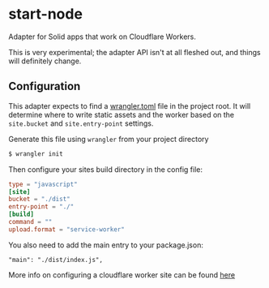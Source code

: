 # start-node

Adapter for Solid apps that work on Cloudflare Workers.

This is very experimental; the adapter API isn't at all fleshed out, and things will definitely change.

## Configuration

This adapter expects to find a [wrangler.toml](https://developers.cloudflare.com/workers/platform/sites/configuration) file in the project root. It will determine where to write static assets and the worker based on the `site.bucket` and `site.entry-point` settings.

Generate this file using `wrangler` from your project directory

```sh
$ wrangler init
```

Then configure your sites build directory in the config file:

```toml
type = "javascript"
[site]
bucket = "./dist"
entry-point = "./"
[build]
command = ""
upload.format = "service-worker"
```

You also need to add the main entry to your package.json:
```
"main": "./dist/index.js",
```

More info on configuring a cloudflare worker site can be found [here](https://developers.cloudflare.com/workers/platform/sites/start-from-existing)